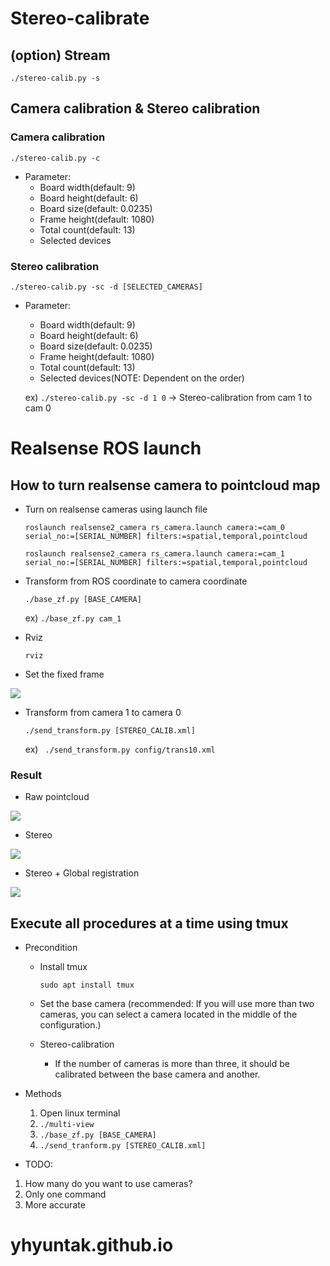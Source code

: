 # Stereo-calibrate

## (option) Stream 
`./stereo-calib.py -s`

## Camera calibration & Stereo calibration

### Camera calibration
`./stereo-calib.py -c`
- Parameter: 
	- Board width(default: 9)
	- Board height(default: 6)
	- Board size(default: 0.0235)
	- Frame height(default: 1080)
	- Total count(default: 13)
	- Selected devices

### Stereo calibration
`./stereo-calib.py -sc -d [SELECTED_CAMERAS]`

- Parameter: 
	- Board width(default: 9)
	- Board height(default: 6)
	- Board size(default: 0.0235)
	- Frame height(default: 1080)
	- Total count(default: 13)
	- Selected devices(NOTE: Dependent on the order)

	ex) `./stereo-calib.py -sc -d 1 0` -> Stereo-calibration from cam 1 to cam 0


# Realsense ROS launch

## How to turn realsense camera to pointcloud map

- Turn on realsense cameras using launch file

	`roslaunch realsense2_camera rs_camera.launch camera:=cam_0 serial_no:=[SERIAL_NUMBER] filters:=spatial,temporal,pointcloud`

	`roslaunch realsense2_camera rs_camera.launch camera:=cam_1 serial_no:=[SERIAL_NUMBER] filters:=spatial,temporal,pointcloud`

- Transform from ROS coordinate to camera coordinate

	`./base_zf.py [BASE_CAMERA]`

	ex) `./base_zf.py cam_1`

- Rviz

	`rviz`

- Set the fixed frame

![](./figure/rviz.png)

- Transform from camera 1 to camera 0

	`./send_transform.py [STEREO_CALIB.xml]`

	ex) ` ./send_transform.py config/trans10.xml`

### Result
- Raw pointcloud

![](./figure/raw.gif)

- Stereo

![](./figure/stereo.gif)

- Stereo + Global registration

![](./figure/ransac.gif)


## Execute all procedures at a time using tmux


- Precondition
  - Install tmux

    `sudo apt install tmux`
  - Set the base camera (recommended: If you will use more than two cameras, you can select a camera located in the middle of the configuration.)
  - Stereo-calibration
    - If the number of cameras is more than three, it should be calibrated between the base camera and another.

- Methods
  1. Open linux terminal
  2. `./multi-view`
  3. `./base_zf.py [BASE_CAMERA]`
  4. `./send_tranform.py [STEREO_CALIB.xml]`

- TODO: 
1. How many do you want to use cameras?
2. Only one command
3. More accurate
# yhyuntak.github.io
